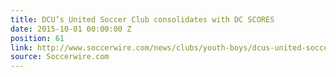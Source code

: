 ```yaml
---
title: DCU’s United Soccer Club consolidates with DC SCORES
date: 2015-10-01 00:00:00 Z
position: 61
link: http://www.soccerwire.com/news/clubs/youth-boys/dcus-united-soccer-club-consolidates-with-dc-scores/
source: Soccerwire.com
---
```


